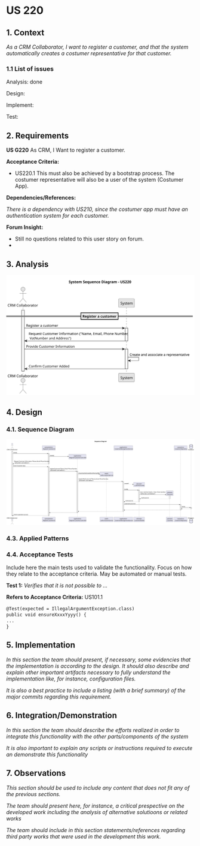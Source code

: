 
# US 220

## 1. Context

*As a CRM Collaborator, I want to register a customer, and that the system automatically creates a costumer representative for that customer.*

### 1.1 List of issues

Analysis: done

Design:

Implement:

Test:


## 2. Requirements

**US G220** As CRM, I Want to register a customer.

**Acceptance Criteria:**

- US220.1 This must also be achieved by a bootstrap process. The costumer representative will also be a user of the system (Costumer App).

**Dependencies/References:**

*There is a dependency with US210, since the costumer app must have an authentication system for each customer.*


**Forum Insight:**

* Still no questions related to this user story on forum.
* 
## 3. Analysis

![System Sequence Diagram ](images/system-sequence-diagram-US220.svg)

## 4. Design

### 4.1. Sequence Diagram

![Sequence Diagram](images/sequence-diagram-US220.svg)
### 4.3. Applied Patterns

### 4.4. Acceptance Tests

Include here the main tests used to validate the functionality. Focus on how they relate to the acceptance criteria. May be automated or manual tests.

**Test 1:** *Verifies that it is not possible to ...*

**Refers to Acceptance Criteria:** US101.1


```
@Test(expected = IllegalArgumentException.class)
public void ensureXxxxYyyy() {
...
}
````

## 5. Implementation

*In this section the team should present, if necessary, some evidencies that the implementation is according to the design. It should also describe and explain other important artifacts necessary to fully understand the implementation like, for instance, configuration files.*

*It is also a best practice to include a listing (with a brief summary) of the major commits regarding this requirement.*

## 6. Integration/Demonstration

*In this section the team should describe the efforts realized in order to integrate this functionality with the other parts/components of the system*

*It is also important to explain any scripts or instructions required to execute an demonstrate this functionality*

## 7. Observations

*This section should be used to include any content that does not fit any of the previous sections.*

*The team should present here, for instance, a critical prespective on the developed work including the analysis of alternative solutioons or related works*

*The team should include in this section statements/references regarding third party works that were used in the development this work.*
